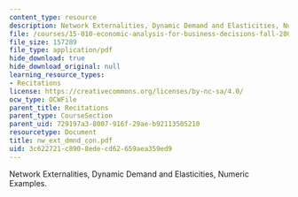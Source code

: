 ```yaml
---
content_type: resource
description: Network Externalities, Dynamic Demand and Elasticities, Numeric Examples.
file: /courses/15-010-economic-analysis-for-business-decisions-fall-2004/3c622721c8908edecd62659aea359ed9_nw_ext_dmnd_con.pdf
file_size: 157289
file_type: application/pdf
hide_download: true
hide_download_original: null
learning_resource_types:
- Recitations
license: https://creativecommons.org/licenses/by-nc-sa/4.0/
ocw_type: OCWFile
parent_title: Recitations
parent_type: CourseSection
parent_uid: 729197a3-8007-916f-29ae-b92113505210
resourcetype: Document
title: nw_ext_dmnd_con.pdf
uid: 3c622721-c890-8ede-cd62-659aea359ed9
---
```

Network Externalities, Dynamic Demand and Elasticities, Numeric Examples.